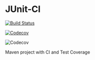 # JUnit-CI

[![Build Status](https://app.travis-ci.com/hardith/JUnit-CI.svg?branch=master)](https://app.travis-ci.com/hardith/JUnit-CI)

[![Codecov](https://app.codecov.io/gh/hardith/JUnit-CI)](https://app.codecov.io/gh/hardith/JUnit-CI)

![Codecov](https://img.shields.io/codecov/c/github/hardith/JUnit-CI)

Maven project with CI and Test Coverage
